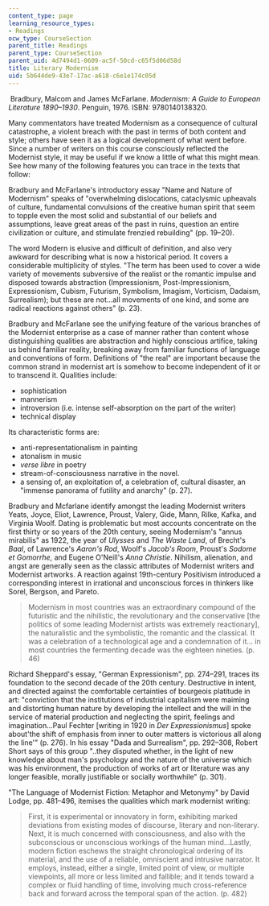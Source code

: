 ```yaml
---
content_type: page
learning_resource_types:
- Readings
ocw_type: CourseSection
parent_title: Readings
parent_type: CourseSection
parent_uid: 4d7494d1-0609-ac5f-50cd-c65f5d06d58d
title: Literary Modernism
uid: 5b644de9-43e7-17ac-a618-c6e1e174c05d
---
```


 Bradbury, Malcom and James McFarlane. _Modernism: A Guide to European Literature 1890–1930_. Penguin, 1976. ISBN: 9780140138320.

Many commentators have treated Modernism as a consequence of cultural catastrophe, a violent breach with the past in terms of both content and style; others have seen it as a logical development of what went before. Since a number of writers on this course consciously reflected the Modernist style, it may be useful if we know a little of what this might mean. See how many of the following features you can trace in the texts that follow:

Bradbury and McFarlane's introductory essay "Name and Nature of Modernism" speaks of "overwhelming dislocations, cataclysmic upheavals of culture, fundamental convulsions of the creative human spirit that seem to topple even the most solid and substantial of our beliefs and assumptions, leave great areas of the past in ruins, question an entire civilization or culture, and stimulate frenzied rebuilding" (pp. 19–20).

The word Modern is elusive and difficult of definition, and also very awkward for describing what is now a historical period. It covers a considerable multiplicity of styles. "The term has been used to cover a wide variety of movements subversive of the realist or the romantic impulse and disposed towards abstraction (Impressionism, Post-Impressionism, Expressionism, Cubism, Futurism, Symbolism, Imagism, Vorticism, Dadaism, Surrealism); but these are not...all movements of one kind, and some are radical reactions against others" (p. 23).

Bradbury and McFarlane see the unifying feature of the various branches of the Modernist enterprise as a case of manner rather than content whose distinguishing qualities are abstraction and highly conscious artifice, taking us behind familiar reality, breaking away from familiar functions of language and conventions of form. Definitions of "the real" are important because the common strand in modernist art is somehow to become independent of it or to transcend it. Qualities include:

*   sophistication
*   mannerism
*   introversion (i.e. intense self-absorption on the part of the writer)
*   technical display

Its characteristic forms are:

*   anti-representationalism in painting
*   atonalism in music
*   _verse libre_ in poetry
*   stream-of-consciousness narrative in the novel. 
*   a sensing of, an exploitation of, a celebration of, cultural disaster, an "immense panorama of futility and anarchy" (p. 27).

Bradbury and Mcfarlane identify amongst the leading Modernist writers Yeats, Joyce, Eliot, Lawrence, Proust, Valery, Gide, Mann, Rilke, Kafka, and Virginia Woolf. Dating is problematic but most accounts concentrate on the first thirty or so years of the 20th century, seeing Modernism's "annus mirabilis" as 1922, the year of _Ulysses_ and _The Waste Land_, of Brecht's _Baal_, of Lawrence's _Aaron's Rod_, Woolf's _Jacob's Room_, Proust's _Sodome et Gomorrhe,_ and Eugene O'Neill's _Anna Christie_. Nihilism, alienation, and angst are generally seen as the classic attributes of Modernist writers and Modernist artworks. A reaction against 19th-century Positivism introduced a corresponding interest in irrational and unconscious forces in thinkers like Sorel, Bergson, and Pareto.

> Modernism in most countries was an extraordinary compound of the futuristic and the nihilistic, the revolutionary and the conservative \[the politics of some leading Modernist artists was extremely reactionary\], the naturalistic and the symbolistic, the romantic and the classical. It was a celebration of a technological age and a condemnation of it... in most countries the fermenting decade was the eighteen nineties. (p. 46)

Richard Sheppard's essay, "German Expressionism", pp. 274–291, traces its foundation to the second decade of the 20th century. Destructive in intent, and directed against the comfortable certainties of bourgeois platitude in art: "conviction that the institutions of industrial capitalism were maiming and distorting human nature by developing the intellect and the will in the service of material production and neglecting the spirit, feelings and imagination...Paul Fechter \[writing in 1920 in _Der Expressionismus_\] spoke about'the shift of emphasis from inner to outer matters is victorious all along the line'" (p. 276). In his essay "Dada and Surrealism", pp. 292–308, Robert Short says of this group "..they disputed whether, in the light of new knowledge about man's psychology and the nature of the universe which was his environment, the production of works of art or literature was any longer feasible, morally justifiable or socially worthwhile" (p. 301).

"The Language of Modernist Fiction: Metaphor and Metonymy" by David Lodge, pp. 481–496, itemises the qualities which mark modernist writing:

> First, it is experimental or innovatory in form, exhibiting marked deviations from existing modes of discourse, literary and non-literary. Next, it is much concerned with consciousness, and also with the subconscious or unconscious workings of the human mind...Lastly, modern fiction eschews the straight chronological ordering of its material, and the use of a reliable, omniscient and intrusive narrator. It employs, instead, either a single, limited point of view, or multiple viewpoints, all more or less limited and fallible; and it tends toward a complex or fluid handling of time, involving much cross-reference back and forward across the temporal span of the action. (p. 482)